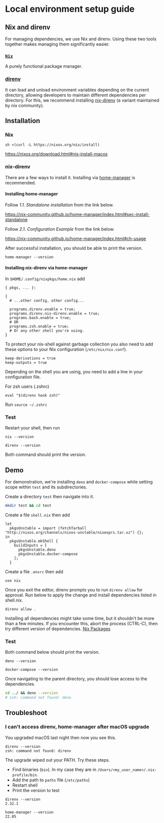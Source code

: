 # Local environment setup guide

## Nix and direnv

For managing dependencies, we use Nix and direnv. Using these two tools together makes managing them
significantly easier.

### [`Nix`](https://nixos.org/)

A purely functional package manager.

### [direnv](https://direnv.net/)

It can load and unload environment variables depending on the current directory, allowing developers to maintain different dependencies per directory. For this, we recommend
installing [nix-direnv](https://github.com/nix-community/nix-direnv) (a variant maintained by nix
community).

## Installation

### Nix

```
sh <(curl -L https://nixos.org/nix/install)
```

https://nixos.org/download.html#nix-install-macos

### nix-direnv

There are a few ways to install it. Installing via
[home-manager](https://nix-community.github.io/home-manager) is recommended.

#### Installing home-manager

Follow _1.1. Standalone installation_ from the link below.

https://nix-community.github.io/home-manager/index.html#sec-install-standalone

Follow _2.1. Configuration Example_ from the link below.

https://nix-community.github.io/home-manager/index.html#ch-usage

After successful installation, you should be able to print the version.

```
home-manager --version
```

#### Installing nix-direnv via home-manager

In `$HOME/.config/nixpkgs/home.nix` add

```
{ pkgs, ... }:

{
  # ...other config, other config...

  programs.direnv.enable = true;
  programs.direnv.nix-direnv.enable = true;
  programs.bash.enable = true;
  # OR
  programs.zsh.enable = true;
  # Or any other shell you're using.
}
```

To protect your nix-shell against garbage collection you also need to add these options to your Nix
configuration (`/etc/nix/nix.conf`).

```
keep-derivations = true
keep-outputs = true
```

Depending on the shell you are using, you need to add a line in your configuration file.

For zsh users (.zshrc)

```
eval "$(direnv hook zsh)"
```

Run `source ~/.zshrc`

### Test

Restart your shell, then run

```
nix --version
```

```
direnv --version
```

Both command should print the version.

## Demo

For demonstration, we're installing `deno` and `docker-compose` while setting scope within `test` and its subdirectories.

Create a directory `test` then navigate into it.

```bash
mkdir test && cd test
```

Create a file `shell.nix` then add

```
let
  pkgsUnstable = import (fetchTarball "http://nixos.org/channels/nixos-unstable/nixexprs.tar.xz") {};
in
  pkgsUnstable.mkShell {
    buildInputs = [
      pkgsUnstable.deno
      pkgsUnstable.docker-compose
    ];
  }
```

Create a file `.envrc` then add

```
use nix
```

Once you exit the editor, direnv prompts you to run `direnv allow` for approval. Run below to apply
the change and install dependencies listed in shell.nix.

```
direnv allow .
```

Installing all dependencies might take some time, but it shouldn't be more than a few minutes.
If you encounter this, abort the process (CTRL-C), then try different version of dependencies. [Nix Packages](https://search.nixos.org/packages)

### Test

Both command below should print the version.

```
deno --version
```

```
docker-compose --version
```

Once navigating to the parent directory, you should lose access to the dependencies.

```bash
cd ../ && deno --version
# zsh: command not found: deno
```

## Troubleshoot

### I can't access direnv, home-manager after macOS upgrade

You upgraded macOS last night then now you see this.

```
direnv --version
zsh: command not found: direnv
```

The upgrade wiped out your PATH. Try these steps.

- Find binaries (`bin`). In my case they are in `/Users/<my_user_name>/.nix-profile/bin`.
- Add the path to `paths` file (`/etc/paths`)
- Restart shell
- Print the version to test

```
direnv --version
2.32.1

home-manager --version
22.05
```
